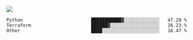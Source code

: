 ![](https://github-profile-summary-cards.vercel.app/api/cards/profile-details?username=igtm&theme=dracula)
<!--START_SECTION:waka-->

```text
Python                         ███████████▓░░░░░░░░░░░░░   47.29 %
Terraform                      ██████▓░░░░░░░░░░░░░░░░░░   26.23 %
Other                          ████░░░░░░░░░░░░░░░░░░░░░   16.47 %
```

<!--END_SECTION:waka-->
